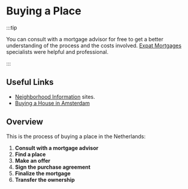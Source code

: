 # Buying a Place

:::tip

You can consult with a mortgage advisor for free to get a better understanding of the process and the costs involved. [Expat Mortgages](https://www.expatmortgages.nl/) specialists were helpful and professional.

:::

## Useful Links

- [Neighborhood Information](./060-useful-apps-and-sites.md#neighborhoods-information) sites.
- [Buying a House in Amsterdam](https://www.peterfabor.com/posts/buying-house-amsterdam)

## Overview

This is the process of buying a place in the Netherlands:

1. **Consult with a mortgage advisor**
1. **Find a place**
1. **Make an offer**
1. **Sign the purchase agreement**
1. **Finalize the mortgage**
1. **Transfer the ownership**
